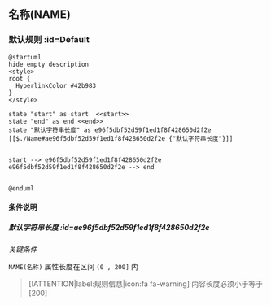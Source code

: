 ## 名称(NAME) <!-- {docsify-ignore-all} -->

   

### 默认规则 :id=Default

```plantuml
@startuml
hide empty description
<style>
root {
  HyperlinkColor #42b983
}
</style>

state "start" as start  <<start>>
state "end" as end <<end>>
state "默认字符串长度" as e96f5dbf52d59f1ed1f8f428650d2f2e [[$./Name#ae96f5dbf52d59f1ed1f8f428650d2f2e {"默认字符串长度"}]]


start --> e96f5dbf52d59f1ed1f8f428650d2f2e 
e96f5dbf52d59f1ed1f8f428650d2f2e --> end 


@enduml
```

#### 条件说明

##### 默认字符串长度 :id=ae96f5dbf52d59f1ed1f8f428650d2f2e


*关键条件*


`NAME(名称)` 属性长度在区间 `(0 , 200]` 内

> [!ATTENTION|label:规则信息|icon:fa fa-warning]
> 内容长度必须小于等于[200]







